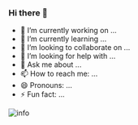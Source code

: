 ### Hi there 👋

- 🔭 I’m currently working on ...
- 🌱 I’m currently learning ...
- 👯 I’m looking to collaborate on ...
- 🤔 I’m looking for help with ...
- 💬 Ask me about ...
- 📫 How to reach me: ...
- 😄 Pronouns: ...
- ⚡ Fun fact: ...


![info](https://github-readme-stats.vercel.app/api?username=mao0824&show_icons=true&count_private=true&hide=prs&theme=tokyonight)


